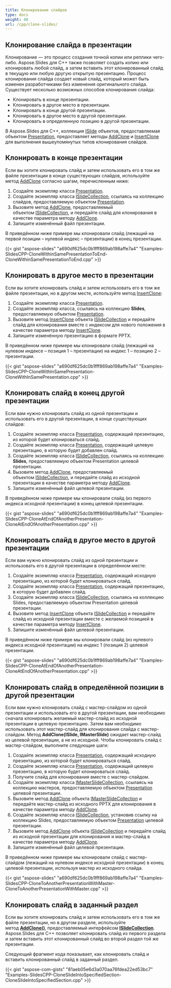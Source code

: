 ```yaml
---
title: Клонирование слайдов
type: docs
weight: 40
url: /cpp/clone-slides/
---
```



## **Клонирование слайда в презентации**
Клонирование — это процесс создания точной копии или реплики чего-либо. Aspose.Slides для C++ также позволяет создать копию или клонировать любой слайд, а затем вставить этот клонированный слайд в текущую или любую другую открытую презентацию. Процесс клонирования слайда создает новый слайд, который может быть изменен разработчиками без изменения оригинального слайда. Существует несколько возможных способов клонирования слайда:

- Клонировать в конце презентации.
- Клонировать в другое место в презентации.
- Клонировать в конце другой презентации.
- Клонировать в другое место в другой презентации.
- Клонировать в определенную позицию в другой презентации.

В Aspose.Slides для C++, коллекция [ISlide](https://reference.aspose.com/slides/net/aspose.slides/islide) объектов, предоставляемая объектом [Presentation](https://reference.aspose.com/slides/net/aspose.slides/presentation), предоставляет методы [AddClone](https://reference.aspose.com/slides/net/aspose.slides/islidecollection/methods/index) и [InsertClone](https://reference.aspose.com/slides/net/aspose.slides/islidecollection/methods/insertclone/index) для выполнения вышеупомянутых типов клонирования слайдов.

## **Клонировать в конце презентации**
Если вы хотите клонировать слайд и затем использовать его в том же файле презентации в конце существующих слайдов, используйте метод [AddClone](https://reference.aspose.com/slides/net/aspose.slides/islidecollection/methods/index) согласно шагам, перечисленным ниже:

1. Создайте экземпляр класса [Presentation](https://reference.aspose.com/slides/net/aspose.slides/presentation).
1. Создайте экземпляр класса [ISlideCollection](https://reference.aspose.com/slides/net/aspose.slides/islidecollection), ссылаясь на коллекцию слайдов, предоставляемую объектом [Presentation](https://reference.aspose.com/slides/net/aspose.slides/presentation).
1. Вызовите метод [AddClone](https://reference.aspose.com/slides/net/aspose.slides/islidecollection/methods/index), предоставляемый объектом [ISlideCollection](https://reference.aspose.com/slides/net/aspose.slides/islidecollection), и передайте слайд для клонирования в качестве параметра методу [AddClone](https://reference.aspose.com/slides/net/aspose.slides/islidecollection/methods/index).
1. Запишите изменённый файл презентации.

В приведённом ниже примере мы клонировали слайд (лежащий на первой позиции – нулевой индекс – презентации) в конец презентации.

{{< gist "aspose-slides" "a690df625dc0b1fff869ab198affe7a4" "Examples-SlidesCPP-CloneWithinSamePresentationToEnd-CloneWithinSamePresentationToEnd.cpp" >}}


## **Клонировать в другое место в презентации**
Если вы хотите клонировать слайд и затем использовать его в том же файле презентации, но в другом месте, используйте метод [InsertClone](https://reference.aspose.com/slides/net/aspose.slides/islidecollection/methods/insertclone/index):

1. Создайте экземпляр класса [Presentation](https://reference.aspose.com/slides/net/aspose.slides/presentation).
1. Создайте экземпляр класса, ссылаясь на коллекцию **Slides**, предоставляемую объектом [Presentation](https://reference.aspose.com/slides/net/aspose.slides/presentation).
1. Вызовите метод [InsertClone](https://reference.aspose.com/slides/net/aspose.slides/islidecollection/methods/insertclone/index) объекта [ISlideCollection](https://reference.aspose.com/slides/net/aspose.slides/islidecollection) и передайте слайд для клонирования вместе с индексом для нового положения в качестве параметра методу [InsertClone](https://reference.aspose.com/slides/net/aspose.slides/islidecollection/methods/insertclone/index).
1. Запишите изменённую презентацию в формате PPTX.

В приведённом ниже примере мы клонировали слайд (лежащий на нулевом индексе – позиция 1 – презентации) на индекс 1 – позицию 2 – презентации.

{{< gist "aspose-slides" "a690df625dc0b1fff869ab198affe7a4" "Examples-SlidesCPP-CloneWithInSamePresentation-CloneWithInSamePresentation.cpp" >}}

## **Клонировать слайд в конец другой презентации**
Если вам нужно клонировать слайд из одной презентации и использовать его в другой презентации, в конце существующих слайдов:

1. Создайте экземпляр класса [Presentation](https://reference.aspose.com/slides/net/aspose.slides/presentation), содержащий презентацию, из которой будет клонироваться слайд.
1. Создайте экземпляр класса [Presentation](https://reference.aspose.com/slides/net/aspose.slides/presentation), содержащий целевую презентацию, в которую будет добавлен слайд.
1. Создайте экземпляр класса [ISlideCollection](https://reference.aspose.com/slides/net/aspose.slides/islidecollection), ссылаясь на коллекцию **Slides**, предоставляемую объектом Presentation целевой презентации.
1. Вызовите метод [AddClone](https://reference.aspose.com/slides/net/aspose.slides/islidecollection/methods/index), предоставляемый объектом [ISlideCollection](https://reference.aspose.com/slides/net/aspose.slides/islidecollection), и передайте слайд из исходной презентации в качестве параметра методу [AddClone](https://reference.aspose.com/slides/net/aspose.slides/islidecollection/methods/index).
1. Запишите изменённый файл целевой презентации.

В приведённом ниже примере мы клонировали слайд (из первого индекса исходной презентации) в конец целевой презентации.

{{< gist "aspose-slides" "a690df625dc0b1fff869ab198affe7a4" "Examples-SlidesCPP-CloneAtEndOfAnotherPresentation-CloneAtEndOfAnotherPresentation.cpp" >}}

## **Клонировать слайд в другое место в другой презентации**
Если вам нужно клонировать слайд из одной презентации и использовать его в другой презентации в определённом месте:

1. Создайте экземпляр класса [Presentation](https://reference.aspose.com/slides/net/aspose.slides/presentation), содержащий исходную презентацию, из которой будет клонироваться слайд.
1. Создайте экземпляр класса [Presentation](https://reference.aspose.com/slides/net/aspose.slides/presentation), содержащий презентацию, в которую будет добавлен слайд.
1. Создайте экземпляр класса [ISlideCollection](https://reference.aspose.com/slides/net/aspose.slides/islidecollection), ссылаясь на коллекцию Slides, предоставляемую объектом Presentation целевой презентации.
1. Вызовите метод [InsertClone](https://reference.aspose.com/slides/net/aspose.slides/islidecollection/methods/insertclone/index) объекта [ISlideCollection](https://reference.aspose.com/slides/net/aspose.slides/islidecollection) и передайте слайд из исходной презентации вместе с желаемой позицией в качестве параметра методу [InsertClone](https://reference.aspose.com/slides/net/aspose.slides/islidecollection/methods/insertclone/index).
1. Запишите изменённый файл целевой презентации.

В приведённом ниже примере мы клонировали слайд (из нулевого индекса исходной презентации) на индекс 1 (позиция 2) целевой презентации.

{{< gist "aspose-slides" "a690df625dc0b1fff869ab198affe7a4" "Examples-SlidesCPP-CloneAtEndOfAnotherPresentation-CloneAtEndOfAnotherPresentation.cpp" >}}
## **Клонировать слайд в определённой позиции в другой презентации**
Если вам нужно клонировать слайд с мастер-слайдом из одной презентации и использовать его в другой презентации, вам необходимо сначала клонировать желаемый мастер-слайд из исходной презентации в целевую презентацию. Затем вам необходимо использовать этот мастер-слайд для клонирования слайда с мастер-слайдом. Метод **AddClone(ISlide, IMasterSlide)** ожидает мастер-слайд из целевой презентации, а не из исходной. Чтобы клонировать слайд с мастер-слайдом, выполните следующие шаги:

1. Создайте экземпляр класса [Presentation](https://reference.aspose.com/slides/net/aspose.slides/presentation), содержащий исходную презентацию, из которой будет клонироваться слайд.
1. Создайте экземпляр класса [Presentation](https://reference.aspose.com/slides/net/aspose.slides/presentation), содержащий целевую презентацию, в которую будет клонироваться слайд.
1. Получите слайд для клонирования вместе с мастер-слайдом.
1. Создайте экземпляр класса [IMasterSlideCollection](https://reference.aspose.com/slides/net/aspose.slides/masterslidecollection), ссылаясь на коллекцию мастеров, предоставляемую объектом [Presentation](https://reference.aspose.com/slides/net/aspose.slides/presentation) целевой презентации.
1. Вызовите метод [AddClone](https://reference.aspose.com/slides/net/aspose.slides/islidecollection/methods/index) объекта [IMasterSlideCollection](https://reference.aspose.com/slides/net/aspose.slides/masterslidecollection) и передайте мастер-слайд из исходного PPTX для клонирования в качестве параметра методу [AddClone](https://reference.aspose.com/slides/net/aspose.slides/islidecollection/methods/index).
1. Создайте экземпляр класса [ISlideCollection](https://reference.aspose.com/slides/net/aspose.slides/islidecollection), установив ссылку на коллекцию Slides, предоставляемую объектом [Presentation](https://reference.aspose.com/slides/net/aspose.slides/presentation) целевой презентации.
1. Вызовите метод [AddClone](https://reference.aspose.com/slides/net/aspose.slides/islidecollection/methods/index) объекта [ISlideCollection](https://reference.aspose.com/slides/net/aspose.slides/islidecollection) и передайте слайд из исходной презентации для клонирования и мастер-слайд в качестве параметра методу [AddClone](https://reference.aspose.com/slides/net/aspose.slides/islidecollection/methods/index).
1. Запишите изменённый файл целевой презентации.

В приведённом ниже примере мы клонировали слайд с мастер-слайдом (лежащий на нулевом индексе исходной презентации) в конец целевой презентации, используя мастер из исходного слайда.

{{< gist "aspose-slides" "a690df625dc0b1fff869ab198affe7a4" "Examples-SlidesCPP-CloneToAnotherPresentationWithMaster-CloneToAnotherPresentationWithMaster.cpp" >}}
## **Клонировать слайд в заданный раздел**
Если вы хотите клонировать слайд и затем использовать его в том же файле презентации, но в другом разделе, используйте метод [**AddClone()**](https://reference.aspose.com/slides/cpp/class/aspose.slides.i_slide_collection#a46981dac8b18355531a04a70c70c444b), предоставляемый интерфейсом [**ISlideCollection**](https://reference.aspose.com/slides/cpp/class/aspose.slides.i_slide_collection). Aspose.Slides для C++ позволяет клонировать слайд из первого раздела и затем вставить этот клонированный слайд во второй раздел той же презентации.

Следующий фрагмент кода показывает, как клонировать слайд и вставить клонированный слайд в заданный раздел.

{{< gist "aspose-com-gists" "81aeb05e6d3a070aa76fdea22ed53bc7" "Examples-SlidesCPP-CloneSlideIntoSpecifiedSection-CloneSlideIntoSpecifiedSection.cpp" >}}